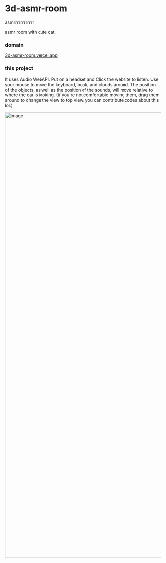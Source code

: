 # 3d-asmr-room
asmrrrrrrrrrrrr

asmr room with cute cat.

### domain

[3d-asmr-room.vercel.app](https://3d-asmr-room.vercel.app)

### this project

It uses Audio WebAPI.
Put on a headset and Click the website to listen. 
Use your mouse to move the keyboard, book, and clouds around. 
The position of the objects, as well as the position of the sounds, will move relative to where the cat is looking.
(If you're not comfortable moving them, drag them around to change the view to top view. you can contribute codes about this lol.) 

<img width="1440" alt="image" src="https://github.com/roseline124/3d-asmr-room/assets/41788121/24f20dd7-45f2-457d-89a5-ca74500c9512">



